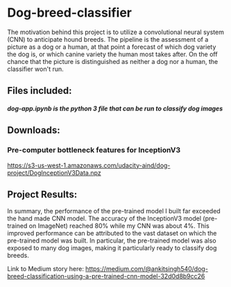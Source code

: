 # Dog-breed-classifier

The motivation behind this project is to utilize a convolutional neural system (CNN) to anticipate hound breeds. The pipeline is the assessment of a picture as a dog or a human, at that point a forecast of which dog variety the dog is, or which canine variety the human most takes after. On the off chance that the picture is distinguished as neither a dog nor a human, the classifier won't run.

## Files included:

##### dog-app.ipynb is the python 3 file that can be run to classify dog images

## Downloads: 
### Pre-computer bottleneck features for InceptionV3
https://s3-us-west-1.amazonaws.com/udacity-aind/dog-project/DogInceptionV3Data.npz

## Project Results:
In summary, the performance of the pre-trained model I built far exceeded the hand made CNN model. The accuracy of the InceptionV3 model (pre-trained on ImageNet) reached 80% while my CNN was about 4%.  This improved performance can be attributed to the vast dataset on which the pre-trained model was built.  In particular, the pre-trained model was also exposed to many dog images, making it particularly ready to classify dog breeds.

Link to Medium story here: https://medium.com/@ankitsingh540/dog-breed-classification-using-a-pre-trained-cnn-model-32d0d8b9cc26

